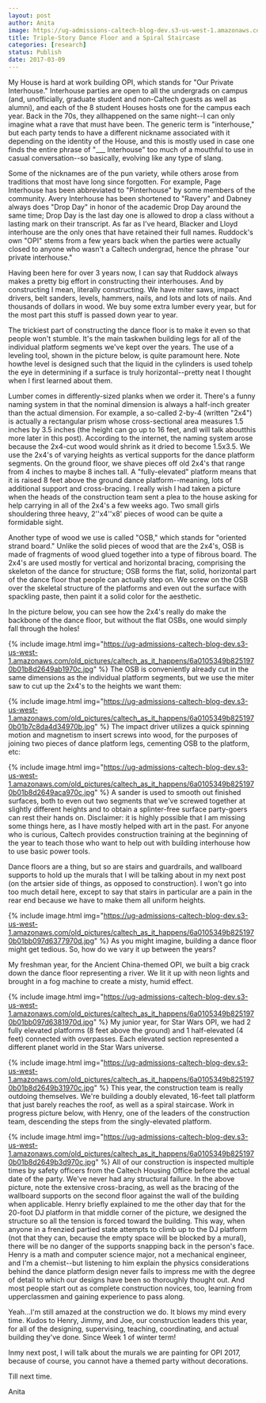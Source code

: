 ```yaml
---
layout: post
author: Anita
image: https://ug-admissions-caltech-blog-dev.s3-us-west-1.amazonaws.com/old_pictures/caltech_as_it_happens/6a0105349b8251970b01bb097d631d970d.jpg
title: Triple-Story Dance Floor and a Spiral Staircase
categories: [research]
status: Publish
date: 2017-03-09
---
```



My House is hard at work building OPI, which stands for "Our Private Interhouse." Interhouse parties are open to all the undergrads on campus (and, unofficially, graduate student and non-Caltech guests as well as alumni), and each of the 8 student Houses hosts one for the campus each year. Back in the 70s, they allhappened on the same night--I can only imagine what a rave that must have been. The generic term is "interhouse," but each party tends to have a different nickname associated with it depending on the identity of the House, and this is mostly used in case one finds the entire phrase of "___ Interhouse" too much of a mouthful to use in casual conversation--so basically, evolving like any type of slang.

Some of the nicknames are of the pun variety, while others arose from traditions that most have long since forgotten. For example, Page Interhouse has been abbreviated to "Pinterhouse" by some members of the community. Avery Interhouse has been shortened to "Ravery" and Dabney always does "Drop Day" in honor of the academic Drop Day around the same time; Drop Day is the last day one is allowed to drop a class without a lasting mark on their transcript. As far as I've heard, Blacker and Lloyd interhouse are the only ones that have retained their full names. Ruddock's own "OPI" stems from a few years back when the parties were actually closed to anyone who wasn't a Caltech undergrad, hence the phrase "our private interhouse."

Having been here for over 3 years now, I can say that Ruddock always makes a pretty big effort in constructing their interhouses. And by constructing I mean, literally constructing. We have miter saws, impact drivers, belt sanders, levels, hammers, nails, and lots and lots of nails. And thousands of dollars in wood. We buy some extra lumber every year, but for the most part this stuff is passed down year to year.

The trickiest part of constructing the dance floor is to make it even so that people won't stumble. It's the main taskwhen building legs for all of the individual platform segments we've kept over the years. The use of a leveling tool, shown in the picture below, is quite paramount here. Note howthe level is designed such that the liquid in the cylinders is used tohelp the eye in determining if a surface is truly horizontal--pretty neat I thought when I first learned about them.

Lumber comes in differently-sized planks when we order it. There's a funny naming system in that the nominal dimension is always a half-inch greater than the actual dimension. For example, a so-called 2-by-4 (written "2x4") is actually a rectangular prism whose cross-sectional area measures 1.5 inches by 3.5 inches (the height can go up to 16 feet, andI will talk aboutthis more later in this post). According to the internet, the naming system arose because the 2x4-cut wood would shrink as it dried to become 1.5x3.5. We use the 2x4's of varying heights as vertical supports for the dance platform segments. On the ground floor, we shave pieces off old 2x4's that range from 4 inches to maybe 8 inches tall. A "fully-elevated" platform means that it is raised 8 feet above the ground dance platform--meaning, lots of additional support and cross-bracing. I really wish I had taken a picture when the heads of the construction team sent a plea to the house asking for help carrying in all of the 2x4's a few weeks ago. Two small girls shouldering three heavy, 2''x4''x8' pieces of wood can be quite a formidable sight.

Another type of wood we use is called "OSB," which stands for "oriented strand board." Unlike the solid pieces of wood that are the 2x4's, OSB is made of fragments of wood glued together into a type of fibrous board. The 2x4's are used mostly for vertical and horizontal bracing, comprising the skeleton of the dance for structure; OSB forms the flat, solid, horizontal part of the dance floor that people can actually step on. We screw on the OSB over the skeletal structure of the platforms and even out the surface with spackling paste, then paint it a solid color for the aesthetic.

In the picture below, you can see how the 2x4's really do make the backbone of the dance floor, but without the flat OSBs, one would simply fall through the holes!

{% include image.html img="https://ug-admissions-caltech-blog-dev.s3-us-west-1.amazonaws.com/old_pictures/caltech_as_it_happens/6a0105349b8251970b01b8d2649ab1970c.jpg" %}
The OSB is conveniently already cut in the same dimensions as the individual platform segments, but we use the miter saw to cut up the 2x4's to the heights we want them:

{% include image.html img="https://ug-admissions-caltech-blog-dev.s3-us-west-1.amazonaws.com/old_pictures/caltech_as_it_happens/6a0105349b8251970b01b7c8da4d34970b.jpg" %}
The impact driver utilizes a quick spinning motion and magnetism to insert screws into wood, for the purposes of joining two pieces of dance platform legs, cementing OSB to the platform, etc:

{% include image.html img="https://ug-admissions-caltech-blog-dev.s3-us-west-1.amazonaws.com/old_pictures/caltech_as_it_happens/6a0105349b8251970b01b8d2649aca970c.jpg" %}
A sander is used to smooth out finished surfaces, both to even out two segments that we've screwed together at slightly different heights and to obtain a splinter-free surface party-goers can rest their hands on. Disclaimer: it is highly possible that I am missing some things here, as I have mostly helped with art in the past. For anyone who is curious, Caltech provides construction training at the beginning of the year to teach those who want to help out with building interhouse how to use basic power tools.

Dance floors are a thing, but so are stairs and guardrails, and wallboard supports to hold up the murals that I will be talking about in my next post (on the artsier side of things, as opposed to construction). I won't go into too much detail here, except to say that stairs in particular are a pain in the rear end because we have to make them all uniform heights.


{% include image.html img="https://ug-admissions-caltech-blog-dev.s3-us-west-1.amazonaws.com/old_pictures/caltech_as_it_happens/6a0105349b8251970b01bb097d6377970d.jpg" %}
As you might imagine, building a dance floor might get tedious. So, how do we vary it up between the years?

My freshman year, for the Ancient China-themed OPI, we built a big crack down the dance floor representing a river. We lit it up with neon lights and brought in a fog machine to create a misty, humid effect.


{% include image.html img="https://ug-admissions-caltech-blog-dev.s3-us-west-1.amazonaws.com/old_pictures/caltech_as_it_happens/6a0105349b8251970b01bb097d6381970d.jpg" %}
My junior year, for Star Wars OPI, we had 2 fully elevated platforms (8 feet above the ground) and 1 half-elevated (4 feet) connected with overpasses. Each elevated section represented a different planet world in the Star Wars universe.


{% include image.html img="https://ug-admissions-caltech-blog-dev.s3-us-west-1.amazonaws.com/old_pictures/caltech_as_it_happens/6a0105349b8251970b01b8d2649b31970c.jpg" %}
This year, the construction team is really outdoing themselves. We're building a doubly elevated, 16-feet tall platform that just barely reaches the roof, as well as a spiral staircase. Work in progress picture below, with Henry, one of the leaders of the construction team, descending the steps from the singly-elevated platform.


{% include image.html img="https://ug-admissions-caltech-blog-dev.s3-us-west-1.amazonaws.com/old_pictures/caltech_as_it_happens/6a0105349b8251970b01b8d2649b3d970c.jpg" %}
All of our construction is inspected multiple times by safety officers from the Caltech Housing Office before the actual date of the party. We've never had any structural failure. In the above picture, note the extensive cross-bracing, as well as the bracing of the wallboard supports on the second floor against the wall of the building when applicable. Henry briefly explained to me the other day that for the 20-foot DJ platform in that middle corner of the picture, we designed the structure so all the tension is forced toward the building. This way, when anyone in a frenzied partied state attempts to climb up to the DJ platform (not that they can, because the empty space will be blocked by a mural), there will be no danger of the supports snapping back in the person's face. Henry is a math and computer science major, not a mechanical engineer, and I'm a chemist--but listening to him explain the physics considerations behind the dance platform design never fails to impress me with the degree of detail to which our designs have been so thoroughly thought out. And most people start out as complete construction novices, too, learning from upperclassmen and gaining experience to pass along.

Yeah...I'm still amazed at the construction we do. It blows my mind every time. Kudos to Henry, Jimmy, and Joe, our construction leaders this year, for all of the designing, supervising, teaching, coordinating, and actual building they've done. Since Week 1 of winter term!

Inmy next post, I will talk about the murals we are painting for OPI 2017, because of course, you cannot have a themed party without decorations.

Till next time.

Anita

